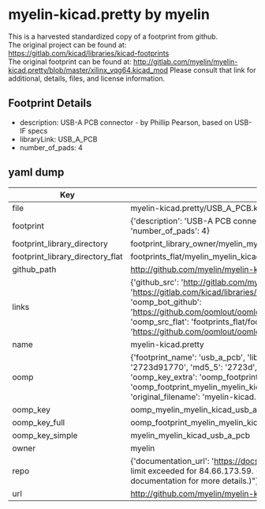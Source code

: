 # myelin-kicad.pretty by myelin  
This is a harvested standardized copy of a footprint from github.  
The original project can be found at:  
https://gitlab.com/kicad/libraries/kicad-footprints  
The original footprint can be found at:
http://gitlab.com/myelin/myelin-kicad.pretty/blob/master/xilinx_vqg64.kicad_mod
Please consult that link for additional, details, files, and license information.  
## Footprint Details
* description: USB-A PCB connector - by Phillip Pearson, based on USB-IF specs  
* libraryLink: USB_A_PCB  
* number_of_pads: 4  
## yaml dump  
| Key | Value |  
| --- | --- |  
| file | myelin-kicad.pretty/USB_A_PCB.kicad_mod |  
| footprint | {'description': 'USB-A PCB connector - by Phillip Pearson, based on USB-IF specs', 'libraryLink': 'USB_A_PCB', 'number_of_pads': 4} |  
| footprint_library_directory | footprint_library_owner/myelin_myelin-kicad.pretty |  
| footprint_library_directory_flat | footprints_flat/myelin_myelin_kicad_usb_a_pcb/working |  
| github_path | http://github.com/myelin/myelin-kicad.pretty/blob/master/USB_A_PCB.kicad_mod |  
| links | {'github_src': 'http://gitlab.com/myelin/myelin-kicad.pretty/blob/master/xilinx_vqg64.kicad_mod', 'github_src_repo': 'https://gitlab.com/kicad/libraries/kicad-footprints', 'oomp_bot': 'footprints/myelin_myelin_kicad_usb_a_pcb/working', 'oomp_bot_github': 'https://github.com/oomlout/oomlout_oomp_footprint_bot/tree/main/footprints/myelin_myelin_kicad_usb_a_pcb/working', 'oomp_src_flat': 'footprints_flat/footprints_flat/myelin_myelin_kicad_usb_a_pcb/working', 'oomp_src_flat_github': 'https://github.com/oomlout/oomlout_oomp_footprint_src/tree/main/footprints_flat/myelin_myelin_kicad_usb_a_pcb/working'} |  
| name | myelin-kicad.pretty |  
| oomp | {'footprint_name': 'usb_a_pcb', 'library_name': 'myelin_kicad', 'md5': '2723d91770b57fb69e729c2873f72b14', 'md5_10': '2723d91770', 'md5_5': '2723d', 'md5_6': '2723d9', 'oomp_key': 'oomp_myelin_myelin_kicad_usb_a_pcb', 'oomp_key_extra': 'oomp_footprint_myelin_myelin_kicad_usb_a_pcb', 'oomp_key_full': 'oomp_footprint_myelin_myelin_kicad_usb_a_pcb_2723d9', 'oomp_key_simple': 'myelin_myelin_kicad_usb_a_pcb', 'original_filename': 'myelin-kicad.pretty/USB_A_PCB.kicad_mod', 'owner_name': 'myelin'} |  
| oomp_key | oomp_myelin_myelin_kicad_usb_a_pcb |  
| oomp_key_full | oomp_footprint_myelin_myelin_kicad_usb_a_pcb |  
| oomp_key_simple | myelin_myelin_kicad_usb_a_pcb |  
| owner | myelin |  
| repo | {'documentation_url': 'https://docs.github.com/rest/overview/resources-in-the-rest-api#rate-limiting', 'message': "API rate limit exceeded for 84.66.173.59. (But here's the good news: Authenticated requests get a higher rate limit. Check out the documentation for more details.)"} |  
| url | http://github.com/myelin/myelin-kicad.pretty |  

